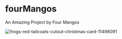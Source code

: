 # fourMangos
 An Amazing Project by Four Mangos
 
![frogs-red-tailcoats-cutout-christmas-card-11498091](https://user-images.githubusercontent.com/20542618/72007592-38e3ad00-327c-11ea-82d3-db011606517b.jpg)
